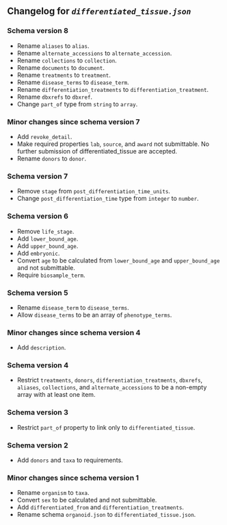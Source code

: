 ## Changelog for *`differentiated_tissue.json`*

### Schema version 8

* Rename `aliases` to `alias`.
* Rename `alternate_accessions` to `alternate_accession`.
* Rename `collections` to `collection`.
* Rename `documents` to `document`.
* Rename `treatments` to `treatment`.
* Rename `disease_terms` to `disease_term`.
* Rename `differentiation_treatments` to `differentiation_treatment`.
* Rename `dbxrefs` to `dbxref`.
* Change `part_of` type from `string` to `array`.

### Minor changes since schema version 7

* Add `revoke_detail`.
* Make required properties `lab`, `source`, and `award` not submittable. No further submission of differentiated_tissue are accepted.
* Rename `donors` to `donor`.

### Schema version 7

* Remove `stage` from `post_differentiation_time_units`.
* Change `post_differentiation_time` type from `integer` to `number`.

### Schema version 6

* Remove `life_stage`.
* Add `lower_bound_age`.
* Add `upper_bound_age`.
* Add `embryonic`.
* Convert `age` to be calculated from `lower_bound_age` and `upper_bound_age` and not submittable.
* Require `biosample_term`.

### Schema version 5

* Rename `disease_term` to `disease_terms`.
* Allow `disease_terms` to be an array of `phenotype_terms`.

### Minor changes since schema version 4

* Add `description`.

### Schema version 4

* Restrict `treatments`, `donors`, `differentiation_treatments`, `dbxrefs`, `aliases`, `collections`, and `alternate_accessions` to be a non-empty array with at least one item.

### Schema version 3

* Restrict `part_of` property to link only to `differentiated_tissue`.

### Schema version 2

* Add `donors` and `taxa` to requirements.

### Minor changes since schema version 1

* Rename `organism` to `taxa`.
* Convert `sex` to be calculated and not submittable.
* Add `differentiated_from` and `differentiation_treatments`.
* Rename schema `organoid.json` to `differentiated_tissue.json`.
